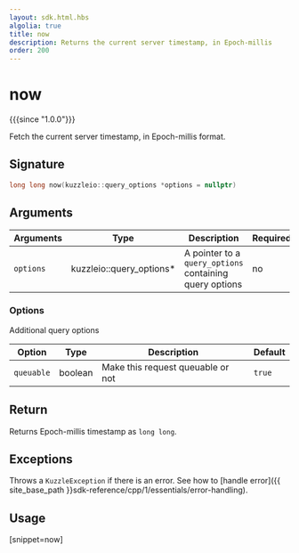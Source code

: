 ```yaml
---
layout: sdk.html.hbs
algolia: true
title: now
description: Returns the current server timestamp, in Epoch-millis
order: 200
---
```


# now

{{{since "1.0.0"}}}

Fetch the current server timestamp, in Epoch-millis format.

## Signature

```cpp
long long now(kuzzleio::query_options *options = nullptr)
```

## Arguments

| Arguments | Type          | Description                                             | Required |
| --------- | ------------- | ------------------------------------------------------- | -------- |
| `options` | kuzzleio::query_options* | A pointer to a `query_options` containing query options | no       |

### **Options**

Additional query options

| Option     | Type    | Description                       | Default |
| ---------- | ------- | --------------------------------- | ------- |
| `queuable` | boolean | Make this request queuable or not | `true`  |

## Return

Returns Epoch-millis timestamp as `long long`.

## Exceptions

Throws a `KuzzleException` if there is an error. See how to [handle error]({{ site_base_path }}sdk-reference/cpp/1/essentials/error-handling).

## Usage

[snippet=now]
